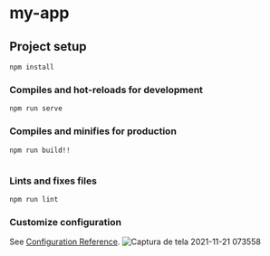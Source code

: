 # my-app

## Project setup
```
npm install
```

### Compiles and hot-reloads for development
```
npm run serve
```

### Compiles and minifies for production
```
npm run build!!


```

### Lints and fixes files
```
npm run lint
```

### Customize configuration
See [Configuration Reference](https://cli.vuejs.org/config/).
![Captura de tela 2021-11-21 073558](https://user-images.githubusercontent.com/70352279/144777801-914275b3-4f80-461a-9e6e-4a21742355aa.png)
